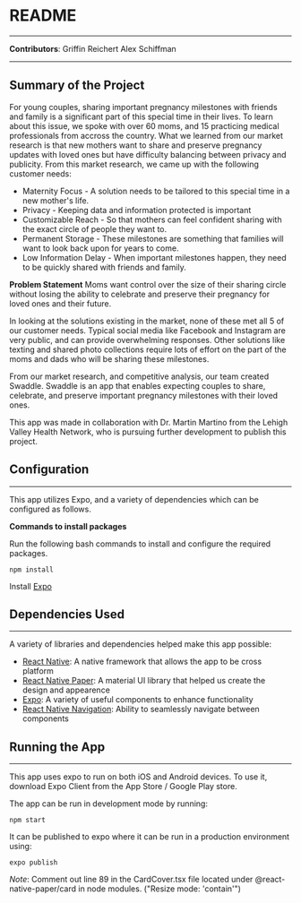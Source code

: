 # README #
---
**Contributors**:
Griffin Reichert
Alex Schiffman

---

## Summary of the Project ##

For young couples, sharing important pregnancy milestones with friends and family is a significant part of this special time in their lives. To learn about this issue, we spoke with over 60 moms, and 15 practicing medical professionals from accross the country. What we learned from our market research is that new mothers want to share and preserve pregnancy updates with loved ones but have difficulty balancing between privacy and publicity. From this market research, we came up with the following customer needs:

* Maternity Focus - A solution needs to be tailored to this special time in a new mother's life.
* Privacy - Keeping data and information protected is important
* Customizable Reach - So that mothers can feel confident sharing with the exact circle of people they want to.  
* Permanent Storage - These milestones are something that families will want to look back upon for years to come. 
* Low Information Delay - When important milestones happen, they need to be quickly shared with friends and family. 

**Problem Statement**
Moms want control over the size of their sharing circle without losing the ability to celebrate and preserve their pregnancy for loved ones and their future.

In looking at the solutions existing in the market, none of these met all 5 of our customer needs. Typical social media like Facebook and Instagram are very public, and can provide overwhelming responses. Other solutions like texting and shared photo collections require lots of effort on the part of the moms and dads who will be sharing these milestones. 

From our market research, and competitive analysis, our team created Swaddle. Swaddle is an app that enables expecting couples to share, celebrate, and preserve important pregnancy milestones with their loved ones.

This app was made in collaboration with Dr. Martin Martino from the Lehigh Valley Health Network, who is pursuing further development to publish this project. 

## Configuration ##
---
This app utilizes Expo, and a variety of dependencies which can be configured as follows.

**Commands to install packages**

Run the following bash commands to install and configure the required packages.

```
npm install
```
Install [Expo](https://docs.expo.io/get-started/installation/)

## Dependencies Used ##
---

A variety of libraries and dependencies helped make this app possible: 

* [React Native][1]: A native framework that allows the app to be cross platform
* [React Native Paper][2]: A material UI library that helped us create the design and appearence
* [Expo][3]: A variety of useful components to enhance functionality
* [React Native Navigation][4]: Ability to seamlessly navigate between components

## Running the App ##
---

This app uses expo to run on both iOS and Android devices. To use it, download Expo Client from the App Store / Google Play store.

The app can be run in development mode by running:
```
npm start
```
It can be published to expo where it can be run in a production environment using:
```
expo publish
```

*Note*: Comment out line 89 in the CardCover.tsx file located under @react-native-paper/card in node modules. ("Resize mode: 'contain'") 


[1]: https://reactnative.dev/docs/getting-started
[2]: https://callstack.github.io/react-native-paper/index.html
[3]: https://docs.expo.io/versions/latest/
[4]: https://reactnavigation.org/docs/hello-react-navigation/
[5]: https://aws.amazon.com/